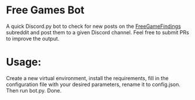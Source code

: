 # Free Games Bot
A quick Discord.py bot to check for new posts on the [FreeGameFindings](https://www.reddit.com/r/FreeGameFindings/) subreddit and post them to a given Discord channel. Feel free to submit PRs to improve the output.

# Usage:
Create a new virtual environment, install the requirements, fill in the configuration file with your desired parameters, rename it to config.json. Then run bot.py. Done.